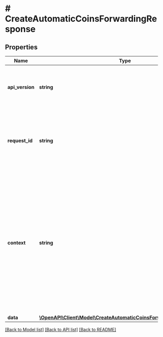 # # CreateAutomaticCoinsForwardingResponse

## Properties

Name | Type | Description | Notes
------------ | ------------- | ------------- | -------------
**api_version** | **string** | Specifies the version of the API that incorporates this endpoint. |
**request_id** | **string** | Defines the ID of the request. The &#x60;requestId&#x60; is generated by Crypto APIs and it&#39;s unique for every request. |
**context** | **string** | In batch situations the user can use the context to correlate responses with requests. This property is present regardless of whether the response was successful or returned as an error. &#x60;context&#x60; is specified by the user. | [optional]
**data** | [**\OpenAPI\Client\Model\CreateAutomaticCoinsForwardingResponseData**](CreateAutomaticCoinsForwardingResponseData.md) |  |

[[Back to Model list]](../../README.md#models) [[Back to API list]](../../README.md#endpoints) [[Back to README]](../../README.md)
